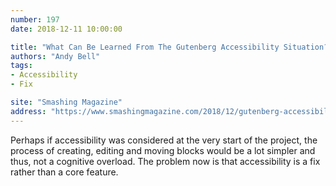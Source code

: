 ```yaml
---
number: 197
date: 2018-12-11 10:00:00

title: "What Can Be Learned From The Gutenberg Accessibility Situation?"
authors: "Andy Bell"
tags:
- Accessibility
- Fix

site: "Smashing Magazine"
address: "https://www.smashingmagazine.com/2018/12/gutenberg-accessibility-situation/"
---
```


Perhaps if accessibility was considered at the very start of the project, the process of creating, editing and moving blocks would be a lot simpler and thus, not a cognitive overload. The problem now is that accessibility is a fix rather than a core feature.
